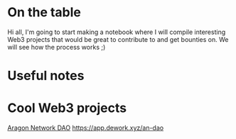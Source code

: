# On the table 
Hi all, I'm going to start making a notebook where I will compile interesting Web3 projects that would be great to contribute to and get bounties on. We will see how the process works ;)

# Useful notes

# Cool Web3 projects

[Aragon Network DAO]([url](https://app.dework.xyz/an-dao)) https://app.dework.xyz/an-dao


